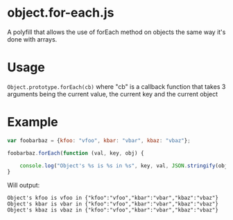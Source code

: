 # object.for-each.js
A polyfill that allows the use of forEach method on objects the same way it's done with arrays.

# Usage
`Object.prototype.forEach(cb)` where "cb" is a callback function that takes 3 arguments being the current value, the current key and the current object

# Example
```javascript
var foobarbaz = {kfoo: "vfoo", kbar: "vbar", kbaz: "vbaz"};

foobarbaz.forEach(function (val, key, obj) {

    console.log("Object's %s is %s in %s", key, val, JSON.stringify(obj));
}
```

Will output:
```
Object's kfoo is vfoo in {"kfoo":"vfoo","kbar":"vbar","kbaz":"vbaz"}
Object's kbar is vbar in {"kfoo":"vfoo","kbar":"vbar","kbaz":"vbaz"}
Object's kbaz is vbaz in {"kfoo":"vfoo","kbar":"vbar","kbaz":"vbaz"}
```
